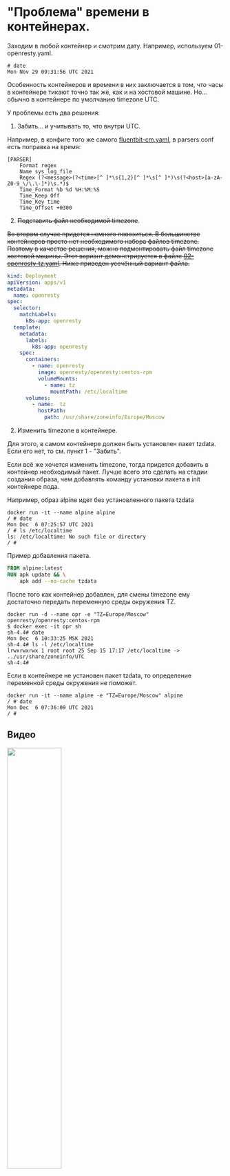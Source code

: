 # "Проблема" времени в контейнерах.

Заходим в любой контейнер и смотрим дату. Например, используем 01-openresty.yaml. 

    # date
    Mon Nov 29 09:31:56 UTC 2021

Особенность контейнеров и времени в них заключается в том, что часы в контейнере тикают точно так же,
как и на хостовой машине. Но... обычно в контейнере по умолчанию timezone UTC.

У проблемы есть два решения:

1. Забить... и учитывать то, что внутри UTC. 

Например, в конфиге того же самого [fluentbit-cm.yaml](../k8s-step-by-step/06-logs/04-fluentbit-cm.yaml), 
в parsers.conf есть поправка на время:

```
[PARSER]
    Format regex
    Name sys_log_file
    Regex (?<message>(?<time>[^ ]*\s{1,2}[^ ]*\s[^ ]*)\s(?<host>[a-zA-Z0-9_\/\.\-]*)\s.*)$
    Time_Format %b %d %H:%M:%S
    Time_Keep Off
    Time_Key time
    Time_Offset +0300
```

2. ~~Подставить файл необходимой timezone~~.

~~Во втором случае придется немного повозиться. В большинстве контейнеров просто нет необходимого набора файлов
timezone. Поэтому в качестве решения, можно подмонтировать файл timezone хостовой машины. Этот вариант демонстрируется 
в файле [02-openresty-tz.yaml](manifests/02-openresty-tz.yaml). Ниже приведен усечённый вариант файла.~~

```yaml
kind: Deployment
apiVersion: apps/v1
metadata:
  name: openresty
spec:
  selector:
    matchLabels:
      k8s-app: openresty
  template:
    metadata:
      labels:
        k8s-app: openresty
    spec:
      containers:
        - name: openresty
          image: openresty/openresty:centos-rpm
          volumeMounts:
            - name: tz
              mountPath: /etc/localtime
      volumes:
        - name:  tz
          hostPath:
            path: /usr/share/zoneinfo/Europe/Moscow
```

2. Изменить timezone в контейнере.

Для этого, в самом контейнере должен быть установлен пакет tzdata. Если его нет, то см. пункт 1 - "Забить".

Если всё же хочется изменить timezone, тогда придется добавить в контейнер необходимый пакет. Лучше всего это сделать
на стадии создания образа, чем добавлять команду установки пакета в init контейнере пода.

Например, образ alpine идет без установленного пакета tzdata

```
docker run -it --name alpine alpine
/ # date
Mon Dec  6 07:25:57 UTC 2021
/ # ls /etc/localtime
ls: /etc/localtime: No such file or directory
/ #
```

Пример добавления пакета.

```dockerfile
FROM alpine:latest
RUN apk update && \
    apk add --no-cache tzdata
```

После того как контейнер добавлен, для смены timezone ему достаточно передать переменную среды окружения
TZ.

```
docker run -d --name opr -e "TZ=Europe/Moscow" openresty/openresty:centos-rpm
$ docker exec -it opr sh
sh-4.4# date
Mon Dec  6 10:33:25 MSK 2021
sh-4.4# ls -l /etc/localtime
lrwxrwxrwx 1 root root 25 Sep 15 17:17 /etc/localtime -> ../usr/share/zoneinfo/UTC
sh-4.4#
```

Если в контейнере не установен пакет tzdata, то определение переменной среды окружения не поможет.

```
docker run -it --name alpine -e "TZ=Europe/Moscow" alpine
/ # date
Mon Dec  6 07:36:09 UTC 2021
/ #
```

## Видео

[<img src="https://img.youtube.com/vi/2N_4jcG9dMA/maxresdefault.jpg" width="50%">](https://youtu.be/2N_4jcG9dMA)
